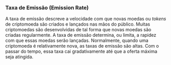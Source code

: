 ### Taxa de Emissão (Emission Rate)

A taxa de emissão descreve a velocidade com que novas moedas ou _tokens_ de criptomoeda são criados e lançados nas mãos do público. Muitas criptomoedas são desenvolvidas de tal forma que novas moedas são criadas regularmente. A taxa de emissão determina, ou limita, a rapidez com que essas moedas serão lançadas. Normalmente, quando uma criptomoeda é relativamente nova, as taxas de emissão são altas. Com o passar do tempo, essa taxa cai gradativamente até que a oferta máxima seja atingida.
